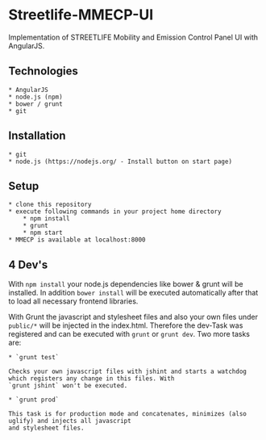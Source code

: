 # Streetlife-MMECP-UI #

Implementation of STREETLIFE Mobility and Emission Control Panel UI with AngularJS.

## Technologies ##

    * AngularJS
    * node.js (npm)
    * bower / grunt
    * git

## Installation ##

    * git
    * node.js (https://nodejs.org/ - Install button on start page)

## Setup ##

    * clone this repository
    * execute following commands in your project home directory
        * npm install
        * grunt
        * npm start
    * MMECP is available at localhost:8000

## 4 Dev's ##

With `npm install` your node.js dependencies like bower & grunt will be installed. In addition `bower install` will be
executed automatically after that to load all necessary frontend libraries.

With Grunt the javascript and stylesheet files and also your own files under `public/*` will be injected in the
index.html. Therefore the dev-Task was registered and can be executed with `grunt` or `grunt dev`. Two more tasks are:

    * `grunt test`
    
    Checks your own javascript files with jshint and starts a watchdog which registers any change in this files. With
    `grunt jshint` won't be executed.
    
    * `grunt prod`
    
    This task is for production mode and concatenates, minimizes (also uglify) and injects all javascript
    and stylesheet files.
